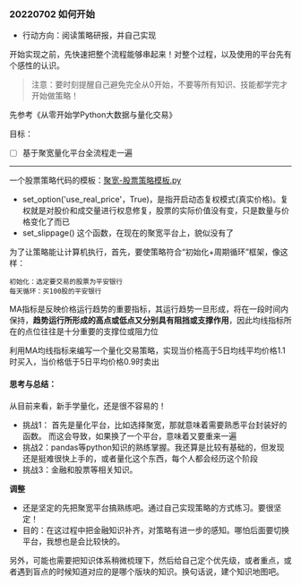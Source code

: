 

### 20220702 如何开始
- 行动方向：阅读策略研报，并自己实现

开始实现之前，先快速把整个流程能够串起来！对整个过程，以及使用的平台先有个感性的认识。
> 注意：要时刻提醒自己避免完全从0开始，不要等所有知识、技能都学完才开始做策略！

先参考《从零开始学Python大数据与量化交易》

目标：
- [ ] 基于聚宽量化平台全流程走一遍

---
一个股票策略代码的模板：[聚宽-股票策略模板.py](示例代码/聚宽-股票策略模板.py)
- set_option('use_real_price'，True)，是指开启动态复权模式(真实价格)。复权就是对股价和成交量进行权息修复，股票的实际价值没有变，只是数量与价格变化了而已
- set_slippage() 这个函数，在现在的聚宽平台上，貌似没有了


为了让策略能让计算机执行，首先，要使策略符合“初始化+周期循环”框架，像这样：
```
初始化：选定要交易的股票为平安银行
每天循环：买100股的平安银行
```

MA指标是反映价格运行趋势的重要指标，其运行趋势一旦形成，将在一段时间内保持，**趋势运行所形成的高点或低点又分别具有阻挡或支撑作用**，因此均线指标所在的点位往往是十分重要的支撑位或阻力位

利用MA均线指标来编写一个量化交易策略，实现当价格高于5日均线平均价格1.1时买入，当价格低于5日平均价格0.9时卖出

#### 思考与总结：
从目前来看，新手学量化，还是很不容易的！
- 挑战1： 首先是量化平台，比如选择聚宽，那就意味着需要熟悉平台封装好的函数。
而这会导致，如果换了一个平台，意味着又要重来一遍
- 挑战2：pandas等python知识的熟练掌握。我还算是比较有基础的，但发现还是挺难很快上手的，或者量化这个东西，每个人都会经历这个阶段
- 挑战3：金融和股票等相关知识。

**调整**
- 还是坚定的先把聚宽平台搞熟练吧。通过自己实现策略的方式练习。要很坚定！
- 目的：在这过程中把金融知识补齐，对策略有进一步的感知。哪怕后面要切换平台，我想也是会比较快的。

另外，可能也需要把知识体系稍微梳理下，然后给自己定个优先级，或者重点，或者遇到盲点的时候知道对应的是哪个版块的知识。换句话说，建个知识地图吧。